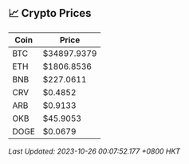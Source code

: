 ## 📈 Crypto Prices

| Coin | Price |
| ---- | ----- |
| BTC | $34897.9379 |
| ETH | $1806.8536 |
| BNB | $227.0611 |
| CRV | $0.4852 |
| ARB | $0.9133 |
| OKB | $45.9053 |
| DOGE | $0.0679 |

_Last Updated: 2023-10-26 00:07:52.177 +0800 HKT_